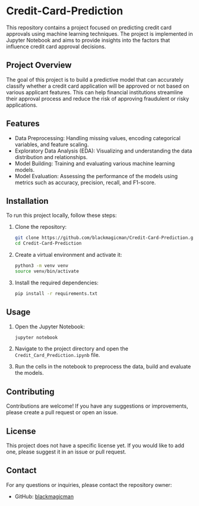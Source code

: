 # Credit-Card-Prediction

This repository contains a project focused on predicting credit card approvals using machine learning techniques. The project is implemented in Jupyter Notebook and aims to provide insights into the factors that influence credit card approval decisions.

## Project Overview

The goal of this project is to build a predictive model that can accurately classify whether a credit card application will be approved or not based on various applicant features. This can help financial institutions streamline their approval process and reduce the risk of approving fraudulent or risky applications.

## Features

- Data Preprocessing: Handling missing values, encoding categorical variables, and feature scaling.
- Exploratory Data Analysis (EDA): Visualizing and understanding the data distribution and relationships.
- Model Building: Training and evaluating various machine learning models.
- Model Evaluation: Assessing the performance of the models using metrics such as accuracy, precision, recall, and F1-score.   

## Installation

To run this project locally, follow these steps:

1. Clone the repository:

   ```bash
   git clone https://github.com/blackmagicman/Credit-Card-Prediction.git
   cd Credit-Card-Prediction
   ```

2. Create a virtual environment and activate it:

   ```bash
   python3 -m venv venv
   source venv/bin/activate
   ```

3. Install the required dependencies:

   ```bash
   pip install -r requirements.txt
   ```

## Usage

1. Open the Jupyter Notebook:

   ```bash
   jupyter notebook
   ```

2. Navigate to the project directory and open the `Credit_Card_Prediction.ipynb` file.

3. Run the cells in the notebook to preprocess the data, build and evaluate the models.

## Contributing

Contributions are welcome! If you have any suggestions or improvements, please create a pull request or open an issue.

## License

This project does not have a specific license yet. If you would like to add one, please suggest it in an issue or pull request.

## Contact

For any questions or inquiries, please contact the repository owner:

- GitHub: [blackmagicman](https://github.com/blackmagicman)
